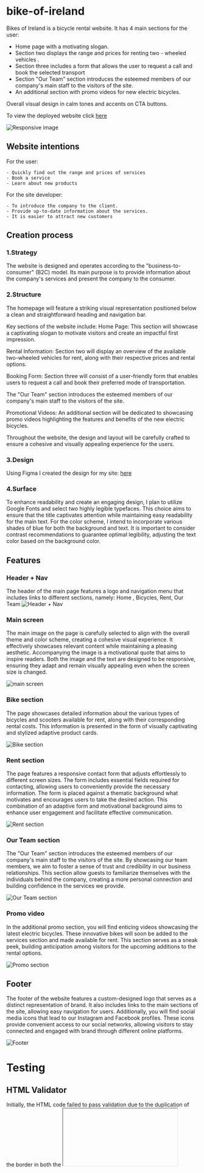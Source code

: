 # bike-of-ireland
 
Bikes of Ireland is a bicycle rental website. It has 4 main sections for the user:

- Home page with a motivating slogan.
- Section two displays the range and prices for renting two - wheeled vehicles .
- Section three includes a form that allows the user to request a call and book the selected transport 
- Section "Our Team" section introduces the esteemed members of our company's main staff to the visitors of the site.
- An additional section with promo videos for new electric bicycles.

Overall visual design in calm tones and accents on CTA buttons.

To view the deployed website click [here](https://app-wizard.github.io/bike-of-ireland/)

![Responsive image](/assets/img/multi-mockup.png)

## Website intentions

For the user:
```
- Quickly find out the range and prices of services
- Book a service
- Learn about new products
```

For the site developer:
```
- To introduce the company to the client.
- Provide up-to-date information about the services.
- It is easier to attract new customers
```

## Creation process

### 1.Strategy

The website is designed and operates according to the "business-to-consumer" (B2C) model. Its main purpose is to provide information about the company's services and present the company to the consumer.

### 2.Structure
The homepage will feature a striking visual representation positioned below a clean and straightforward heading and navigation bar.

Key sections of the website include:
Home Page: This section will showcase a captivating slogan to motivate visitors and create an impactful first impression.

Rental Information: Section two will display an overview of the available two-wheeled vehicles for rent, along with their respective prices and rental options.

Booking Form: Section three will consist of a user-friendly form that enables users to request a call and book their preferred mode of transportation.

The "Our Team" section introduces the esteemed members of our company's main staff to the visitors of the site.

Promotional Videos: An additional section will be dedicated to showcasing promo videos highlighting the features and benefits of the new electric bicycles.

Throughout the website, the design and layout will be carefully crafted to ensure a cohesive and visually appealing experience for the users.

### 3.Design

Using Figma I created the design for my site: [here](/assets/img/figma.png)

### 4.Surface

To enhance readability and create an engaging design, I plan to utilize Google Fonts and select two highly legible typefaces. This choice aims to ensure that the title captivates attention while maintaining easy readability for the main text. For the color scheme, I intend to incorporate various shades of blue for both the background and text. It is important to consider contrast recommendations to guarantee optimal legibility, adjusting the text color based on the background color.

## Features 

### Header + Nav

The header of the main page features a logo and navigation menu that includes links to different sections, namely:
Home , Bicycles, Rent, Our Team
![Header + Nav](/assets//img/header.png)

### Main screen

The main image on the page is carefully selected to align with the overall theme and color scheme, creating a cohesive visual experience. It effectively showcases relevant content while maintaining a pleasing aesthetic. Accompanying the image is a motivational quote that aims to inspire readers. Both the image and the text are designed to be responsive, ensuring they adapt and remain visually appealing even when the screen size is changed.

![main screen](/assets/img/main.png)


### Bike section

The page showcases detailed information about the various types of bicycles and scooters available for rent, along with their corresponding rental costs. This information is presented in the form of visually captivating and stylized adaptive product cards.

![Bike section](/assets/img/bikescreen.png)


### Rent section

The page features a responsive contact form that adjusts effortlessly to different screen sizes. The form includes essential fields required for contacting, allowing users to conveniently provide the necessary information. The form is placed against a thematic background what motivates and encourages users to take the desired action. This combination of an adaptive form and motivational background aims to enhance user engagement and facilitate effective communication.

![Rent section](/assets/img/booksection.png)

### Our Team section

The "Our Team" section introduces the esteemed members of our company's main staff to the visitors of the site. By showcasing our team members, we aim to foster a sense of trust and credibility in our business relationships. This section allow guests to familiarize themselves with the individuals behind the company, creating a more personal connection and building confidence in the services we provide.

![Our Team section](/assets/img/our-team-section.png)


### Promo video

In the additional promo section, you will find enticing videos showcasing the latest electric bicycles. These innovative bikes will soon be added to the services section and made available for rent. This section serves as a sneak peek, building anticipation among visitors for the upcoming additions to the rental options.

![Promo section](/assets/img/promosection.png)

## Footer


The footer of the website features a custom-designed logo that serves as a distinct representation of brand. It also includes links to the main sections of the site, allowing easy navigation for users. Additionally, you will find social media icons that lead to our Instagram and Facebook profiles. These icons provide convenient access to our social networks, allowing visitors to stay connected and engaged with brand through different online platforms.

![Footer](/assets/img/footersection.png)

# Testing

## HTML Validator 

Initially, the HTML code failed to pass validation due to the duplication of the border in both the <iframe> and <div> elements. However, after rectifying the code based on the recommendations, the necessary corrections were made, and the validation was successfully passed.

![html validator](/assets/img/html-checker.png)

## CSS Validator

During the development process, I made several adjustments to the CSS code in order to ensure that it passed CSS validation without any errors. By continuously refactoring the CSC code, I was able to address any potential issues and maintain a clean and error-free stylesheet.

![css validator](/assets/img/css-check.png)

## Lighthouse

To assess the loading speed of my website, I utilized Google DevTools Lighthouse to conduct performance testing. In order to enhance the download performance, I made necessary adjustments such as resizing the images. This approach allowed me to strike a balance between image quality and download speed, ensuring that the website loads efficiently without compromising visual appeal.

![lighthouse test](/assets/img/lighthouse-test.png)

## Manual testing

I thoroughly tested and developed this website using Mac Safari as my primary browser. However, I also verified its functionality and compatibility on Chrome and Microsoft Edge, and I'm pleased to confirm that it works perfectly on all these platforms.

Additionally, I performed tests on mobile devices, specifically an iPhone 11 and Samsung S22. For other mobile devices, I utilized Google DevTools to simulate their displays and ensure optimal responsiveness and appearance. This comprehensive testing approach guarantees a seamless and enjoyable user experience across different browsers and devices.

## Issues and their solutions

I faced challenges in maintaining visual appeal while resizing the screen, as it was crucial to ensure consistent style across a wide range of devices, from iPhone 4 to high-resolution 4K monitors and beyond. However, after multiple factors, I successfully achieved the desired outcome, adopting the content to various screen sizes without compromising the aesthetics of the website.

Additionally, I encountered an issue with the form functionality during the development stage, as there was no backend available for testing. To overcome this obstacle, I utilizes the service provided by https://jsonplaceholder.typicode.com/posts. This allowed me to simulate form submissions and test the firms behavior without the need for a fully functional backend.

# Deployment 

The website was initially developed on Github and subsequently deployed to GitHub Pages. 

Click [here](https://github.com/app-wizard/bike-of-ireland) to view my GitHub repository.

# Credits 

## Content
The visual component of my website was primarily influenced by the inspiring works of talented designers on the Behance platform. Drawing inspiration from their thematic creations, I crafted a unique and distinctive design that reflects my vision for a sleek and modern bicycle rental website. By infusing my own creativity and ideas into the process, I was able to create a visually captivating and one-of-a-kind final product that showcases my personal interpretation of a light and inviting bicycle rental site.


## Media
Design Ideas [behance.net](https://www.behance.net/).

Images where taken from [freepik.com](https://www.freepik.com/).

Icons where taken from [Font Awesome](https://fontawesome.com/).

The YouTube video content creator is [Romeo Visuals](https://www.youtube.com/@romeovisuals713).


## Code

I adapted social buttons from [Love Running](https://github.com/app-wizard/love-running)

Colours were chosen by [color.adobe.com](https://color.adobe.com/create/color-wheel).

Fonts were chosen on [GoogleFonts](https://fonts.google.com/)

Service for testing sending forms [Jsonplaceholder](https://jsonplaceholder.typicode.com/posts) 
